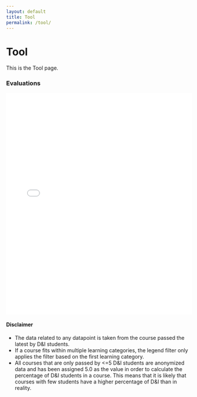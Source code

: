 ```yaml
---
layout: default
title: Tool
permalink: /tool/
---
```


# Tool

This is the Tool page.

### Evaluations

<iframe src="/path/to/your-file.html" style="width: 100%; height: 600px; border: none;"></iframe>


#### Disclaimer
- The data related to any datapoint is taken from the course passed the latest by D&I students.
- If a course fits within multiple learning categories, the legend filter only applies the filter based on the first learning category.
- All courses that are only passed by <=5 D&I students are anonymized data and has been assigned 5.0 as the value in order to calculate the percentage of D&I students in a course. This means that it is likely that courses with few students have a higher percentage of D&I than in reality.